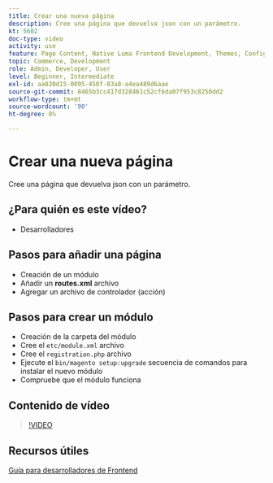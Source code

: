```yaml
---
title: Crear una nueva página
description: Cree una página que devuelva json con un parámetro.
kt: 5602
doc-type: video
activity: use
feature: Page Content, Native Luma Frontend Development, Themes, Configuration
topic: Commerce, Development
role: Admin, Developer, User
level: Beginner, Intermediate
exl-id: aa830d15-0095-450f-83a8-a4ea489d6aae
source-git-commit: 8465b3cc417d328461c52cf6da07f953c8250dd2
workflow-type: tm+mt
source-wordcount: '90'
ht-degree: 0%

---
```


# Crear una nueva página

Cree una página que devuelva json con un parámetro.

## ¿Para quién es este vídeo?

- Desarrolladores

## Pasos para añadir una página

- Creación de un módulo
- Añadir un **routes.xml** archivo
- Agregar un archivo de controlador (acción)

## Pasos para crear un módulo

- Creación de la carpeta del módulo
- Cree el `etc/module.xml` archivo
- Cree el `registration.php` archivo
- Ejecute el `bin/magento setup:upgrade` secuencia de comandos para instalar el nuevo módulo
- Compruebe que el módulo funciona

## Contenido de vídeo

>[!VIDEO](https://video.tv.adobe.com/v/35816?quality=12&learn=on)

## Recursos útiles

[Guía para desarrolladores de Frontend](https://developer.adobe.com/commerce/frontend-core/guide/)
